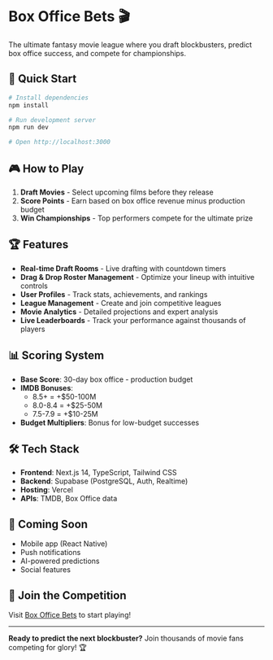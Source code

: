 # Box Office Bets 🎬

The ultimate fantasy movie league where you draft blockbusters, predict box office success, and compete for championships.

## 🚀 Quick Start

```bash
# Install dependencies
npm install

# Run development server
npm run dev

# Open http://localhost:3000
```

## 🎮 How to Play

1. **Draft Movies** - Select upcoming films before they release
2. **Score Points** - Earn based on box office revenue minus production budget
3. **Win Championships** - Top performers compete for the ultimate prize

## 🏆 Features

- **Real-time Draft Rooms** - Live drafting with countdown timers
- **Drag & Drop Roster Management** - Optimize your lineup with intuitive controls
- **User Profiles** - Track stats, achievements, and rankings
- **League Management** - Create and join competitive leagues
- **Movie Analytics** - Detailed projections and expert analysis
- **Live Leaderboards** - Track your performance against thousands of players

## 📊 Scoring System

- **Base Score**: 30-day box office - production budget
- **IMDB Bonuses**: 
  - 8.5+ = +$50-100M
  - 8.0-8.4 = +$25-50M
  - 7.5-7.9 = +$10-25M
- **Budget Multipliers**: Bonus for low-budget successes

## 🛠️ Tech Stack

- **Frontend**: Next.js 14, TypeScript, Tailwind CSS
- **Backend**: Supabase (PostgreSQL, Auth, Realtime)
- **Hosting**: Vercel
- **APIs**: TMDB, Box Office data

## 📱 Coming Soon

- Mobile app (React Native)
- Push notifications
- AI-powered predictions
- Social features

## 🎯 Join the Competition

Visit [Box Office Bets](http://localhost:3000) to start playing!

---

**Ready to predict the next blockbuster?** Join thousands of movie fans competing for glory! 🏆